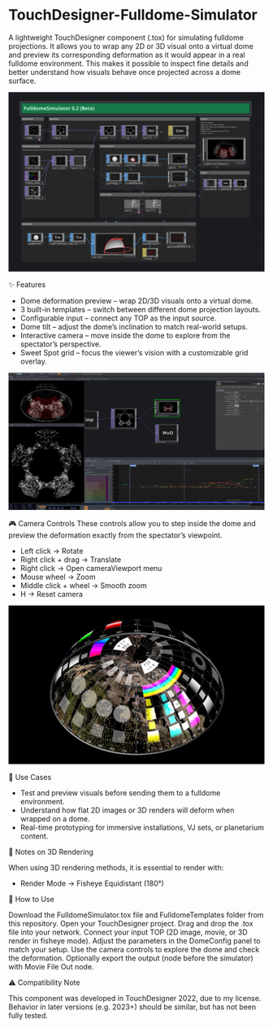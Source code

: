 # TouchDesigner-Fulldome-Simulator
A lightweight TouchDesigner component (.tox) for simulating fulldome projections.
It allows you to wrap any 2D or 3D visual onto a virtual dome and preview its corresponding deformation as it would appear in a real fulldome environment.
This makes it possible to inspect fine details and better understand how visuals behave once projected across a dome surface.

![FulldomeSimulator](Screenshots/1.png)


✨ Features

- Dome deformation preview – wrap 2D/3D visuals onto a virtual dome.
- 3 built-in templates – switch between different dome projection layouts.
- Configurable input – connect any TOP as the input source.
- Dome tilt – adjust the dome’s inclination to match real-world setups.
- Interactive camera – move inside the dome to explore from the spectator’s perspective.
- Sweet Spot grid – focus the viewer’s vision with a customizable grid overlay.


![FulldomeSimulator](Screenshots/2.png)


🎮 Camera Controls
These controls allow you to step inside the dome and preview the deformation exactly from the spectator’s viewpoint.

- Left click → Rotate
- Right click + drag → Translate
- Right click → Open cameraViewport menu
- Mouse wheel → Zoom
- Middle click + wheel → Smooth zoom
- H → Reset camera

![FulldomeSimulator](Screenshots/3.png)


🔧 Use Cases

- Test and preview visuals before sending them to a fulldome environment.
- Understand how flat 2D images or 3D renders will deform when wrapped on a dome.
- Real-time prototyping for immersive installations, VJ sets, or planetarium content.

📌 Notes on 3D Rendering

When using 3D rendering methods, it is essential to render with:

- Render Mode → Fisheye Equidistant (180°)


🚀 How to Use

Download the FulldomeSimulator.tox file and FulldomeTemplates folder from this repository.
Open your TouchDesigner project.
Drag and drop the .tox file into your network.
Connect your input TOP (2D image, movie, or 3D render in fisheye mode).
Adjust the parameters in the DomeConfig panel to match your setup.
Use the camera controls to explore the dome and check the deformation.
Optionally export the output (node before the simulator) with Movie File Out node.


⚠️ Compatibility Note

This component was developed in TouchDesigner 2022, due to my license.
Behavior in later versions (e.g. 2023+) should be similar, but has not been fully tested.